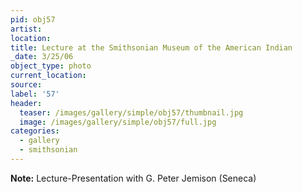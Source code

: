 ```yaml
---
pid: obj57
artist:
location:
title: Lecture at the Smithsonian Museum of the American Indian
_date: 3/25/06
object_type: photo
current_location:
source:
label: '57'
header:
  teaser: /images/gallery/simple/obj57/thumbnail.jpg
  image: /images/gallery/simple/obj57/full.jpg
categories:
  - gallery
  - smithsonian
---
```

**Note:**
Lecture-Presentation with G. Peter Jemison (Seneca)
